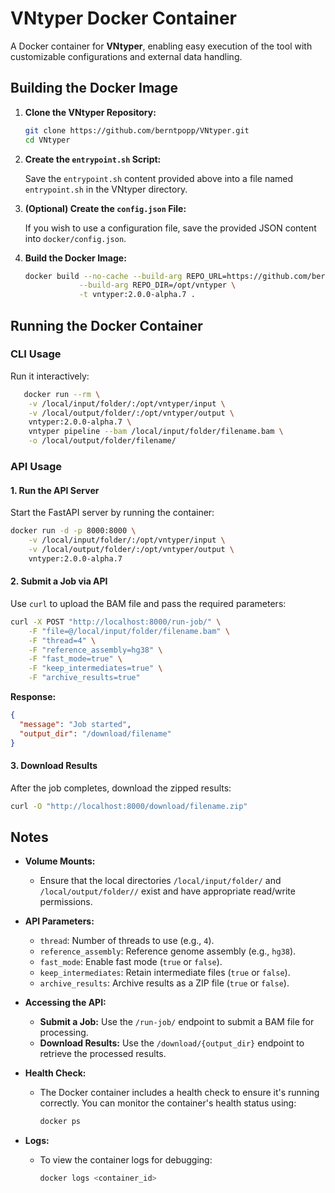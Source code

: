 # VNtyper Docker Container

A Docker container for **VNtyper**, enabling easy execution of the tool with customizable configurations and external data handling.

## **Building the Docker Image**

1. **Clone the VNtyper Repository:**

   ```bash
   git clone https://github.com/berntpopp/VNtyper.git
   cd VNtyper
   ```

2. **Create the `entrypoint.sh` Script:**

   Save the `entrypoint.sh` content provided above into a file named `entrypoint.sh` in the VNtyper directory.

3. **(Optional) Create the `config.json` File:**

   If you wish to use a configuration file, save the provided JSON content into `docker/config.json`.

4. **Build the Docker Image:**

   ```bash
   docker build --no-cache --build-arg REPO_URL=https://github.com/berntpopp/VNtyper.git \
               --build-arg REPO_DIR=/opt/vntyper \
               -t vntyper:2.0.0-alpha.7 .
   ```

## **Running the Docker Container**

### **CLI Usage**

Run it interactively:

```bash
   docker run --rm \
    -v /local/input/folder/:/opt/vntyper/input \
    -v /local/output/folder/:/opt/vntyper/output \
    vntyper:2.0.0-alpha.7 \
    vntyper pipeline --bam /local/input/folder/filename.bam \
    -o /local/output/folder/filename/
```

### **API Usage**

#### **1. Run the API Server**

Start the FastAPI server by running the container:

```bash
docker run -d -p 8000:8000 \
    -v /local/input/folder/:/opt/vntyper/input \
    -v /local/output/folder/:/opt/vntyper/output \
    vntyper:2.0.0-alpha.7
```

#### **2. Submit a Job via API**

Use `curl` to upload the BAM file and pass the required parameters:

```bash
curl -X POST "http://localhost:8000/run-job/" \
    -F "file=@/local/input/folder/filename.bam" \
    -F "thread=4" \
    -F "reference_assembly=hg38" \
    -F "fast_mode=true" \
    -F "keep_intermediates=true" \
    -F "archive_results=true"
```

**Response:**

```json
{
  "message": "Job started",
  "output_dir": "/download/filename"
}
```

#### **3. Download Results**

After the job completes, download the zipped results:

```bash
curl -O "http://localhost:8000/download/filename.zip"
```

## **Notes**

- **Volume Mounts:**
  - Ensure that the local directories `/local/input/folder/` and `/local/output/folder//` exist and have appropriate read/write permissions.
  
- **API Parameters:**
  - `thread`: Number of threads to use (e.g., `4`).
  - `reference_assembly`: Reference genome assembly (e.g., `hg38`).
  - `fast_mode`: Enable fast mode (`true` or `false`).
  - `keep_intermediates`: Retain intermediate files (`true` or `false`).
  - `archive_results`: Archive results as a ZIP file (`true` or `false`).

- **Accessing the API:**
  - **Submit a Job:** Use the `/run-job/` endpoint to submit a BAM file for processing.
  - **Download Results:** Use the `/download/{output_dir}` endpoint to retrieve the processed results.

- **Health Check:**
  - The Docker container includes a health check to ensure it's running correctly. You can monitor the container's health status using:
    ```bash
    docker ps
    ```
  
- **Logs:**
  - To view the container logs for debugging:
    ```bash
    docker logs <container_id>
    ```
